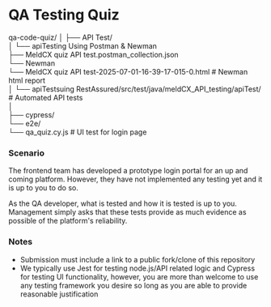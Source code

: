 # QA Testing Quiz
qa-code-quiz/
│
├── API Test/<br>
│ └── apiTesting Using Postman & Newman<br>
    ├── MeldCX quiz API test.postman_collection.json<br>
    └── Newman <br>
        └── MeldCX quiz API test-2025-07-01-16-39-17-015-0.html # Newman html report<br>
│ └── apiTestsuing RestAssured/src/test/java/meldCX_API_testing/apiTest/ # Automated API tests<br>
│<br>
├── cypress/<br>
    └── e2e/<br>
       └── qa_quiz.cy.js # UI test for login page<br>
  
### Scenario
The frontend team has developed a prototype login portal for an up and coming platform.
However, they have not implemented any testing yet and it is up to you to do so.

As the QA developer, what is tested and how it is tested is up to you.
Management simply asks that these tests provide as much evidence as possible of the platform's reliability.

### Notes
- Submission must include a link to a public fork/clone of this repository
- We typically use Jest for testing node.js/API related logic and Cypress for testing UI functionality, however, you are more than welcome to use any testing framework you desire so long as you are able to provide reasonable justification

